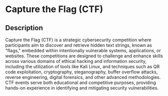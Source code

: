 <h1>Capture the Flag (CTF)</h1>

<h2>Description</h2>
Capture the Flag (CTF) is a strategic cybersecurity competition where participants aim to discover and retrieve hidden text strings, known as "flags," embedded within intentionally vulnerable systems, applications, or websites. These competitions are designed to challenge and enhance skills across various domains of ethical hacking and information security, including the utilization of tools like Kali Linux, and techniques such as QR code exploitation, cryptography, steganography, buffer overflow attacks, reverse engineering, digital forensics, and other advanced methodologies. CTF events serve both educational and competitive purposes, providing hands-on experience in identifying and mitigating security vulnerabilities.
<br />

<!--
 ```diff
- text in red
+ text in green
! text in orange
# text in gray
@@ text in purple (and bold)@@
```
--!>
